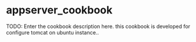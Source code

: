 # appserver_cookbook

TODO: Enter the cookbook description here.
this cookbook is developed for configure tomcat on ubuntu instance..